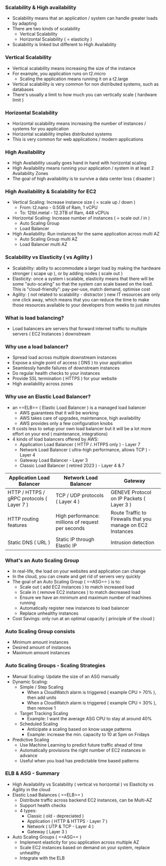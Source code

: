 
### Scalability & High availability 
- Scalability means that an application / system can handle greater loads by adapting
- There are two kinds of scalability
	- Vertical Scalability
	- Horizontal Scalability ( = elasticity )
- Scalability is linked but different to High Availability 

### Vertical Scalability 
- Vertical scalability means increasing the size of the instance
- For example, you application runs on t2.micro
	- Scaling the application means running it on a t2.large
- Vertical scalability is very common for non distributed systems, such as databases
- There's usually a limit to how much you can vertically scale ( hardware limit )

### Horizontal Scalability 
- Horizontal scalability means increasing the number of instances / systems for you application
- Horizontal scalability implies distributed systems
- This is very common for web applications / modern applications


### High Availability 
- High Availability usually goes hand in hand with horizontal scaling
- High Availability means running your application / system in at least 2 Availability Zones
- The goal of high availability is to survive a data center loss ( disaster )

### High Availability & Scalability for EC2
- Vertical Scaling: Increase instance size ( = scale up / down )
	- From: t2.nano - 0.5GB of Ram, 1 vCPU
	- To: 12tbl.metal - 12.3TB of Ram, 448 vCPUs
- Horizontal Scaling: Increase number of instances ( = scale out / in )
	- Auto Scaling Group
	- Load Balancer
- High Availability: Run instances for the same application across multi AZ
	- Auto Scaling Group multi AZ
	- Load Balancer multi AZ

### Scalability vs Elasticity ( vs Agility )
- Scalability: ability to accommodate a larger load by making the hardware stronger ( scape up ), or by adding nodes ( scale out )
- Elasticity: once a system i scalable, elasticity means that there will be some "auto-scaling" so that the system can scale based on the load. This is "cloud-friendly": pay-per-use, match demand, optimise cost
- Agility: ( not related to scalability - distractor ) new IT resources are only one click away, which means that you can reduce the time to make those resources available to your developers from weeks to just minutes

### What is load balancing?
- Load balancers are servers that forward internet traffic to multiple servers ( EC2 Instances ) downstream

### Why use a load balancer?
- Spread load across multiple downstream instances
- Expose a single point of access ( DNS ) to your application
- Seamlessly handle failures of downstream instances
- Do regular health checks to your instances
- Provide SSL termination ( HTTPS ) for your website
- High availability across zones

### Why use an Elastic Load Balancer?
- an ==ELB== ( Elastic Load Balancer ) is a managed load balancer
	- AWS guarantees that it will be working
	- AWS takes care of upgrades, maintenance, high availability
	- AWS provides only a few configuration knobs
- It costs less to setup your own load balancer but it will be a lot more effort on your end ( maintenance, integrations)
- 4 kinds of load balancers offered by AWS:
	- Application Load Balancer ( HTTP /. HTPPS only ) - Layer 7
	- Network Load Balancer ( ultra-high performance, allows TCP ) - Layer 4
	- Gateway Load Balancer - Layer 3
	- Classic Load Balancer ( retired 2023 ) - Layer 4 & 7


| Application Load Balancer                 | Network Load Balancer                             | Gateway                                                     |
| ----------------------------------------- | ------------------------------------------------- | ----------------------------------------------------------- |
| HTTP / HTTPS / gRPC protocols ( Layer 7 ) | TCP / UDP protocols ( Layer 4 )                   | GENEVE Protocol on IP Packets ( Layer 3 )                   |
| HTTP routing features                     | High performance: millions of request per seconds | Route Traffic to Firewalls that you manage on EC2 Instances |
| Static DNS ( URL )                        | Static IP through Elastic IP                      | Intrusion detection                                         |

### What's an Auto Scaling Group
- In real-life, the load on your websites and application can change
- In the cloud, you can create and get rid of servers very quickly
- The goal of an Auto Scaling Group ( ==ASG== ) is to:
	- Scale out ( add EC2 instances ) to match increased load
	- Scale in ( remove EC2 instances ) to match decreased load
	- Ensure we have an minimum and maximum number of machines running
	- Automatically register new instances to load balancer
	- Replace unhealthy instances
- Cost Savings: only run at an optimal capacity ( principle of the cloud )

### Auto Scaling Group consists
- Minimum amount instances
- Desired amount of instances
- Maximum amount instances

### Auto Scaling Groups - Scaling Strategies 
- Manual Scaling: Update the size of an ASG manually
- Dynamic Scaling:
	- Simple / Step Scaling
		- When a CloudWatch alarm is triggered ( example CPU > 70% ), then add units
		- When a CloudWatch alarm is triggered ( example CPU < 30% ), then remove 1
	- Target Tracking Scaling
		- Example: I want the average ASG CPU to stay at around 40%
	- Scheduled Scaling
		- Anticipate a scaling based on know usage patterns
		- Example: increase the min. capacity to 10 at 5pm on Fridays
- Predictive Scaling
	- Use Machine Learning to predict future traffic ahead of time
	- Automatically provisions the right number of EC2 instances in advance
	- Useful when you load has predictable time based patterns

### ELB & ASG - Summary
- High Availability vs Scalability ( vertical vs horizontal ) vs Elasticity vs Agility in the cloud
- Elastic Load Balances ( ==ELB== )
	- Distribute traffic across backend EC2 instances, can be Multi-AZ
	- Support health checks
	- 4 types: 
		- Classic ( old - depreciated )
		- Application ( HTTP & HTTPS - Layer 7 )
		- Network ( UTP & TCP - Layer 4 )
		- Gateway ( Layer 3 )
- Auto Scaling Groups ( ==ASG== )
	- Implement elasticity for you application across multiple AZ
	- Scale EC2 instances based on demand on your system, replace unhealthy
	- Integrate with the ELB
